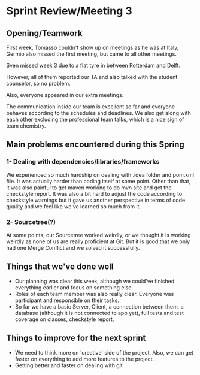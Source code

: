 # Sprint Review/Meeting 3

## Opening/Teamwork
First week, Tomasso couldn't show up on meetings as he was at Italy, Germio also
missed the first meeting, but came to all other meetings.

Sven missed week 3 due to a flat tyre in between Rotterdam and Delft.

However, all of them reported our TA and also talked with the student counselor, so no problem.

Also, everyone appeared in our extra meetings.

The communication inside our team is excellent so far and everyone behaves according to the schedules and deadlines.
 We also get along with each other excluding the professional team talks, which is a nice sign of team chemistry.

## Main problems encountered during this Spring

### 1- Dealing with dependencies/libraries/frameworks
We experienced so much hardship on dealing with .idea folder and pom.xml file. It was actually harder than coding itself at some point.
Other than that, it was also painful to get maven working to do mvn site and get the checkstyle report. 
It was also a bit hard to adjust the code according to checkstyle warnings but it gave us another perspective in terms of code quality and
we feel like we've learned so much from it. 

### 2- Sourcetree(?)
At some points, our Sourcetree worked weirdly, or we thought it is working weirdly as none of us are really proficient at Git. But it is good that we only had one Merge Conflict and we solved it successfully.

## Things that we've done well
- Our planning was clear this week, although we could've finished everything earlier and focus on something else.
- Roles of each team member was also really clear. Everyone was participant and responsible on their tasks. 
- So far we have a basic Server, Client, a connection between them, a database (although it is not connected to app yet), full tests and test coverage on classes, 
checkstyle report.

## Things to improve for the next sprint 
- We need to think more on 'creative' side of the project. Also, we can get faster on everything to add more features to the project. 
- Getting better and faster on dealing with git